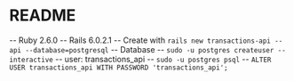 # README

-- Ruby 2.6.0
-- Rails 6.0.2.1
-- Create with `rails new transactions-api --api --database=postgresql`
-- Database
  -- `sudo -u postgres createuser --interactive`
    -- user: transactions_api
    -- `sudo -u postgres psql`
    -- `ALTER USER transactions_api WITH PASSWORD 'transactions_api';`
